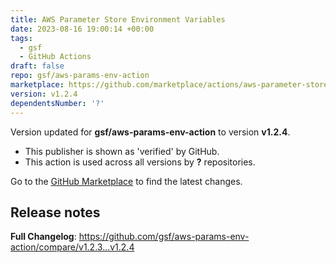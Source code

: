 ```yaml
---
title: AWS Parameter Store Environment Variables
date: 2023-08-16 19:00:14 +00:00
tags:
  - gsf
  - GitHub Actions
draft: false
repo: gsf/aws-params-env-action
marketplace: https://github.com/marketplace/actions/aws-parameter-store-environment-variables
version: v1.2.4
dependentsNumber: '?'
---
```



Version updated for **gsf/aws-params-env-action** to version **v1.2.4**.
- This publisher is shown as 'verified' by GitHub.
- This action is used across all versions by **?** repositories.

Go to the [GitHub Marketplace](https://github.com/marketplace/actions/aws-parameter-store-environment-variables) to find the latest changes.

## Release notes

**Full Changelog**: https://github.com/gsf/aws-params-env-action/compare/v1.2.3...v1.2.4
